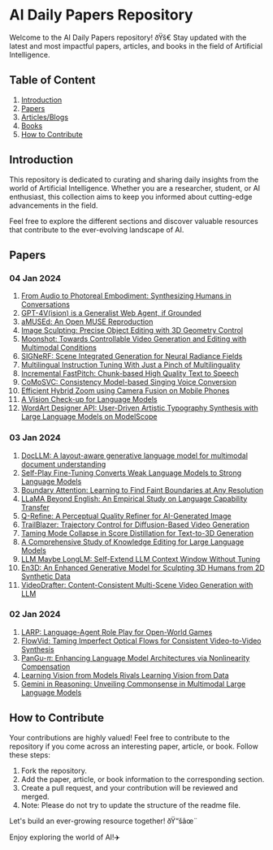 # AI Daily Papers Repository

Welcome to the AI Daily Papers repository! ðŸš€ Stay updated with the latest and most impactful papers, articles, and books in the field of Artificial Intelligence.

## Table of Content
1. [Introduction](#introduction)
2. [Papers](#papers)
3. [Articles/Blogs](#articlesblogs)
4. [Books](https://github.com/pranavbelhekar01/Notes/blob/main/Books.md)
5. [How to Contribute](#how-to-contribute)
   

## Introduction
This repository is dedicated to curating and sharing daily insights from the world of Artificial Intelligence. Whether you are a researcher, student, or AI enthusiast, this collection aims to keep you informed about cutting-edge advancements in the field.

Feel free to explore the different sections and discover valuable resources that contribute to the ever-evolving landscape of AI.

## Papers
### 04 Jan 2024
1. [From Audio to Photoreal Embodiment: Synthesizing Humans in Conversations](https://huggingface.co/papers/2401.01885)
2. [GPT-4V(ision) is a Generalist Web Agent, if Grounded](https://huggingface.co/login?next=%2Fpapers%2F2401.01614)
3. [aMUSEd: An Open MUSE Reproduction](https://huggingface.co/papers/2401.01808)
4. [Image Sculpting: Precise Object Editing with 3D Geometry Control](https://huggingface.co/login?next=%2Fpapers%2F2401.01702)
5. [Moonshot: Towards Controllable Video Generation and Editing with Multimodal Conditions](https://huggingface.co/papers/2401.01827)
6. [SIGNeRF: Scene Integrated Generation for Neural Radiance Fields](https://huggingface.co/login?next=%2Fpapers%2F2401.01647)
7. [Multilingual Instruction Tuning With Just a Pinch of Multilinguality](https://huggingface.co/papers/2401.01854)
8. [Incremental FastPitch: Chunk-based High Quality Text to Speech](https://huggingface.co/papers/2401.01755)
9. [CoMoSVC: Consistency Model-based Singing Voice Conversion](https://huggingface.co/papers/2401.01792)
10. [Efficient Hybrid Zoom using Camera Fusion on Mobile Phones](https://huggingface.co/papers/2401.01461)
11. [A Vision Check-up for Language Models](https://huggingface.co/papers/2401.01862)
12. [WordArt Designer API: User-Driven Artistic Typography Synthesis with Large Language Models on ModelScope](https://huggingface.co/papers/2401.01699)

### 03 Jan 2024
1. [DocLLM: A layout-aware generative language model for multimodal document understanding](https://huggingface.co/papers/2401.00908)
2. [Self-Play Fine-Tuning Converts Weak Language Models to Strong Language Models](https://huggingface.co/papers/2401.01335)
3. [Boundary Attention: Learning to Find Faint Boundaries at Any Resolution](https://huggingface.co/papers/2401.00935)
4. [LLaMA Beyond English: An Empirical Study on Language Capability Transfer](https://huggingface.co/papers/2401.01055)
5. [Q-Refine: A Perceptual Quality Refiner for AI-Generated Image](https://huggingface.co/papers/2401.01117)
6. [TrailBlazer: Trajectory Control for Diffusion-Based Video Generation](https://huggingface.co/login?next=%2Fpapers%2F2401.00896)
7. [Taming Mode Collapse in Score Distillation for Text-to-3D Generation](https://huggingface.co/login?next=%2Fpapers%2F2401.00909)
8. [A Comprehensive Study of Knowledge Editing for Large Language Models](https://huggingface.co/papers/2401.01286)
9. [LLM Maybe LongLM: Self-Extend LLM Context Window Without Tuning](https://huggingface.co/papers/2401.01325)
10. [En3D: An Enhanced Generative Model for Sculpting 3D Humans from 2D Synthetic Data](https://huggingface.co/papers/2401.01173)
11. [VideoDrafter: Content-Consistent Multi-Scene Video Generation with LLM](https://huggingface.co/papers/2401.01256)

### 02 Jan 2024
1. [LARP: Language-Agent Role Play for Open-World Games](https://huggingface.co/papers/2312.17653)
2. [FlowVid: Taming Imperfect Optical Flows for Consistent Video-to-Video Synthesis](https://huggingface.co/papers/2312.17681)
3. [PanGu-$π$: Enhancing Language Model Architectures via Nonlinearity Compensation](https://huggingface.co/papers/2312.17276)
4. [Learning Vision from Models Rivals Learning Vision from Data](https://huggingface.co/papers/2312.17742)
5. [Gemini in Reasoning: Unveiling Commonsense in Multimodal Large Language Models](https://huggingface.co/papers/2312.17661)


## How to Contribute
Your contributions are highly valued! Feel free to contribute to the repository if you come across an interesting paper, article, or book. Follow these steps:
1. Fork the repository.
2. Add the paper, article, or book information to the corresponding section.
3. Create a pull request, and your contribution will be reviewed and merged.
4. Note: Please do not try to update the structure of the readme file.

Let's build an ever-growing resource together! ðŸ“šâœ¨

Enjoy exploring the world of AI!✈️



